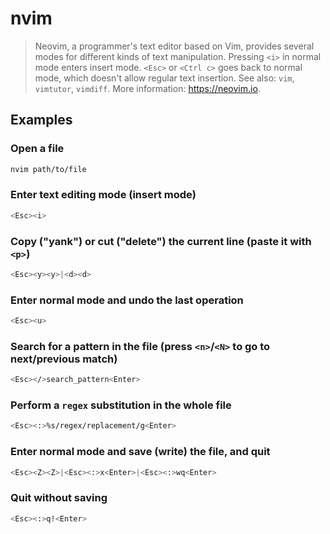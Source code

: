 # nvim

> Neovim, a programmer's text editor based on Vim, provides several modes for different kinds of text manipulation. Pressing `<i>` in normal mode enters insert mode. `<Esc>` or `<Ctrl c>` goes back to normal mode, which doesn't allow regular text insertion. See also: `vim`, `vimtutor`, `vimdiff`. More information: <https://neovim.io>.

## Examples

### Open a file

```bash
nvim path/to/file
```

### Enter text editing mode (insert mode)

```bash
<Esc><i>
```

### Copy ("yank") or cut ("delete") the current line (paste it with `<p>`)

```bash
<Esc><y><y>|<d><d>
```

### Enter normal mode and undo the last operation

```bash
<Esc><u>
```

### Search for a pattern in the file (press `<n>`/`<N>` to go to next/previous match)

```bash
<Esc></>search_pattern<Enter>
```

### Perform a `regex` substitution in the whole file

```bash
<Esc><:>%s/regex/replacement/g<Enter>
```

### Enter normal mode and save (write) the file, and quit

```bash
<Esc><Z><Z>|<Esc><:>x<Enter>|<Esc><:>wq<Enter>
```

### Quit without saving

```bash
<Esc><:>q!<Enter>
```
